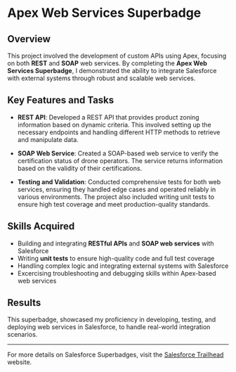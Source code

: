 # Apex Web Services Superbadge

## Overview
This project involved the development of custom APIs using Apex, focusing on both **REST** and **SOAP** web services. By completing the **Apex Web Services Superbadge**, I demonstrated the ability to integrate Salesforce with external systems through robust and scalable web services.

## Key Features and Tasks
- **REST API**: Developed a REST API that provides product zoning information based on dynamic criteria. This involved setting up the necessary endpoints and handling different HTTP methods to retrieve and manipulate data.
  
- **SOAP Web Service**: Created a SOAP-based web service to verify the certification status of drone operators. The service returns information based on the validity of their certifications.

- **Testing and Validation**: Conducted comprehensive tests for both web services, ensuring they handled edge cases and operated reliably in various environments. The project also included writing unit tests to ensure high test coverage and meet production-quality standards.

## Skills Acquired
- Building and integrating **RESTful APIs** and **SOAP web services** with Salesforce
- Writing **unit tests** to ensure high-quality code and full test coverage
- Handling complex logic and integrating external systems with Salesforce
- Excercising troubleshooting and debugging skills within Apex-based web services

## Results
This superbadge, showcased my proficiency in developing, testing, and deploying web services in Salesforce, to handle real-world integration scenarios.

---
For more details on Salesforce Superbadges, visit the [Salesforce Trailhead](https://trailhead.salesforce.com/content/learn/superbadges/superbadge-custom-api-sbu) website.
